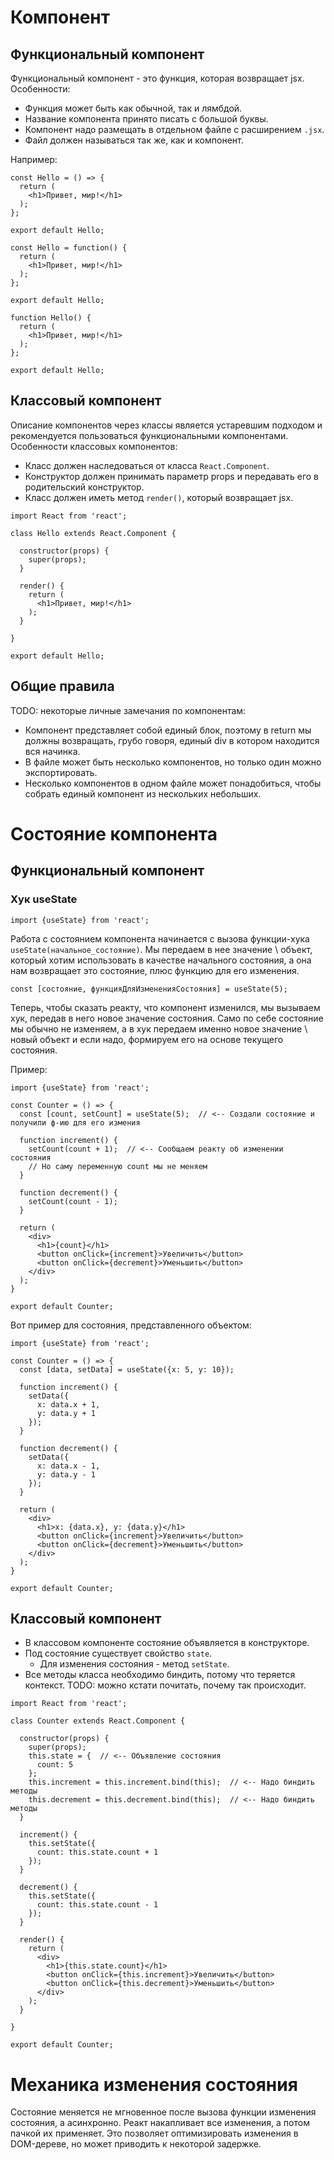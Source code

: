 # Компонент

## Функциональный компонент

Функциональный компонент - это функция, которая возвращает jsx. Особенности:

* Функция может быть как обычной, так и лямбдой.
* Название компонента принято писать с большой буквы.
* Компонент надо размещать в отдельном файле с расширением `.jsx`.
* Файл должен называться так же, как и компонент.

Например:

```react
const Hello = () => {
  return (
    <h1>Привет, мир!</h1>
  );
};

export default Hello;
```

```react
const Hello = function() {
  return (
    <h1>Привет, мир!</h1>
  );
};

export default Hello;
```

```react
function Hello() {
  return (
    <h1>Привет, мир!</h1>
  );
};

export default Hello;
```

## Классовый компонент

Описание компонентов через классы является устаревшим подходом и рекомендуется пользоваться функциональными компонентами. Особенности классовых компонентов:

* Класс должен наследоваться от класса `React.Component`.
* Конструктор должен принимать параметр props и передавать его в родительский конструктор.
* Класс должен иметь метод `render()`, который возвращает jsx.

```react
import React from 'react';

class Hello extends React.Component {

  constructor(props) {
    super(props);
  }

  render() {
    return (
      <h1>Привет, мир!</h1>
    );
  }

}

export default Hello;
```

## Общие правила

TODO: некоторые личные замечания по компонентам:

* Компонент представляет собой единый блок, поэтому в return мы должны возвращать, грубо говоря, единый div в котором находится вся начинка.
* В файле может быть несколько компонентов, но только один можно экспортировать.
* Несколько компонентов в одном файле может понадобиться, чтобы собрать единый компонент из нескольких небольших.

# Состояние компонента

## Функциональный компонент

### Хук useState

```react
import {useState} from 'react';
```

Работа с состоянием компонента начинается с вызова функции-хука `useState(начальное_состояние)`. Мы передаем в нее значение \ объект, который хотим использовать в качестве начального состояния, а она нам возвращает это состояние, плюс функцию для его изменения.

```react
const [состояние, функцияДляИзмененияСостояния] = useState(5);
```

Теперь, чтобы сказать реакту, что компонент изменился, мы вызываем хук, передав в него новое значение состояния. Само по себе состояние мы обычно не изменяем, а в хук передаем именно новое значение \ новый объект и если надо, формируем его на основе текущего состояния.

Пример:

```react
import {useState} from 'react';

const Counter = () => {
  const [count, setCount] = useState(5);  // <-- Создали состояние и получили ф-ию для его измения

  function increment() {
    setCount(count + 1);  // <-- Сообщаем реакту об изменении состояния
    // Но саму переменную count мы не меняем
  }

  function decrement() {
    setCount(count - 1);
  }

  return (
    <div>
      <h1>{count}</h1>
      <button onClick={increment}>Увеличить</button>
      <button onClick={decrement}>Уменьшить</button>
    </div>
  );
}

export default Counter;
```

Вот пример для состояния, представленного объектом:

```react
import {useState} from 'react';

const Counter = () => {
  const [data, setData] = useState({x: 5, y: 10});

  function increment() {
    setData({
      x: data.x + 1,
      y: data.y + 1
    });
  }

  function decrement() {
    setData({
      x: data.x - 1,
      y: data.y - 1
    });
  }

  return (
    <div>
      <h1>x: {data.x}, y: {data.y}</h1>
      <button onClick={increment}>Увеличить</button>
      <button onClick={decrement}>Уменьшить</button>
    </div>
  );
}

export default Counter;
```

## Классовый компонент

* В классовом компоненте состояние объявляется в конструкторе.
* Под состояние существует свойство `state`.
  * Для изменения состояния - метод `setState`.
* Все методы класса необходимо биндить, потому что теряется контекст. TODO: можно кстати почитать, почему так происходит.

```react
import React from 'react';

class Counter extends React.Component {
  
  constructor(props) {
    super(props);
    this.state = {  // <-- Объявление состояния
      count: 5
    };
    this.increment = this.increment.bind(this);  // <-- Надо биндить методы
    this.decrement = this.decrement.bind(this);  // <-- Надо биндить методы
  }

  increment() {
    this.setState({
      count: this.state.count + 1
    });
  }

  decrement() {
    this.setState({
      count: this.state.count - 1
    });
  }

  render() {
    return (
      <div>
        <h1>{this.state.count}</h1>
        <button onClick={this.increment}>Увеличить</button>
        <button onClick={this.decrement}>Уменьшить</button>
      </div>
    );
  }

}

export default Counter;
```

# Механика изменения состояния

Состояние меняется не мгновенное после вызова функции изменения состояния, а асинхронно. Реакт накапливает все изменения, а потом пачкой их применяет. Это позволяет оптимизировать изменения в DOM-дереве, но может приводить к некоторой задержке.